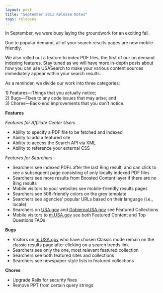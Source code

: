 ```yaml
---
layout: post
title: "September 2011 Release Notes"
tags: releases 
---
```

<p>In September, we were busy laying the groundwork for an exciting fall.</p>
<p>Due to popular demand, all of your search results pages are now mobile-friendly.</p>
<p>We also rolled out a feature to index PDF files, the first of our on demand indexing features. Stay tuned as we will have more in-depth posts about how you can use USASearch to make your various content sources immediately appear within your search results.</p>
<p><span> </span></p>
<p>As a reminder, we divide our work into three categories:</p>
<p>1) Features—Things that you actually notice;<br/>2) Bugs—Fixes to any code issues that may arise; and<br/>3) Chores—Back-end improvements that you don’t notice.</p>
<p><strong>Features</strong></p>
<p><em>Features for Affiliate Center Users</em></p>
<ul><li>Ability to specify a PDF file to be fetched and indexed</li>
<li>Ability to add a featured site</li>
<li>Ability to access the Search API via XML</li>
<li>Ability to reference your external CSS</li>
</ul><p><em>Features for Searchers</em></p>
<ul><li>Searchers see indexed PDFs after the last Bing result, and can click to see a subsequent page consisting of only locally indexed PDF files</li>
<li>Searchers see more results from Boosted Content layer if there are no Bing results</li>
<li>Mobile visitors to your websites see mobile-friendly results pages</li>
<li>Searchers see 508-friendly colors on the grey template</li>
<li>Searchers see agencies&#8217; popular URLs based on their language (i.e., locale)</li>
<li>Searchers on <a href="http://www.usa.gov/">USA.gov</a> and <a href="http://www.usa.gov/gobiernousa">GobiernoUSA.gov</a> see Featured Collections</li>
<li>Mobile visitors to <a href="http://m.usa.gov">m.USA.gov</a> see both Featured Content and Top Questions FAQs</li>
</ul><p><strong>Bugs</strong></p>
<ul><li>Visitors on <a href="http://m.usa.gov">m.USA.gov</a> who have chosen Classic mode remain on the classic results page after clicking on a search trends link</li>
<li>Searchers see only the one, most relevant featured collection</li>
<li>Searchers see both featured sites and collections</li>
<li>Searchers see newspaper-style lists in featured collections</li>
</ul><p><strong>Chores</strong></p>
<ul><li>Upgrade Rails for security fixes</li>
<li>Remove PPT from certain query strings</li>
</ul>

